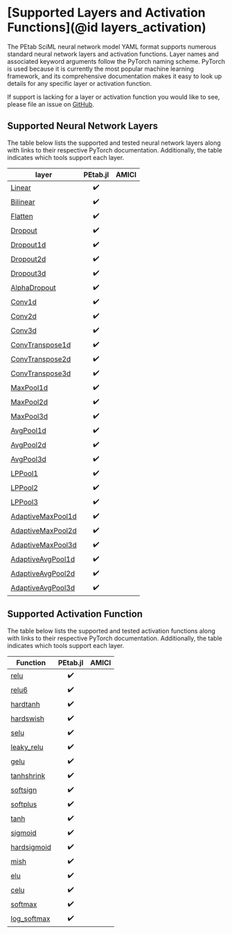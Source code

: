 # [Supported Layers and Activation Functions](@id layers_activation)

The PEtab SciML neural network model YAML format supports numerous standard neural network layers and activation functions. Layer names and associated keyword arguments follow the PyTorch naming scheme. PyTorch is used because it is currently the most popular machine learning framework, and its comprehensive documentation makes it easy to look up details for any specific layer or activation function.

If support is lacking for a layer or activation function you would like to see, please file an issue on [GitHub](https://github.com/sebapersson/petab_sciml/issues).

## Supported Neural Network Layers

The table below lists the supported and tested neural network layers along with links to their respective PyTorch documentation. Additionally, the table indicates which tools support each layer.

| layer                                                                                                                     | PEtab.jl | AMICI |
|---------------------------------------------------------------------------------------------------------------------------|:--------:|-------|
| [Linear](https://pytorch.org/docs/stable/generated/torch.nn.Linear.html#torch.nn.Linear)                                  | ✔️        |       |
| [Bilinear](https://pytorch.org/docs/stable/generated/torch.nn.Bilinear.html#torch.nn.Bilinear)                            | ✔️        |       |
| [Flatten](https://pytorch.org/docs/stable/generated/torch.nn.Flatten.html#torch.nn.Flatten)                               | ✔️        |       |
| [Dropout](https://pytorch.org/docs/stable/generated/torch.nn.Dropout.html#torch.nn.Dropout)                               | ✔️        |       |
| [Dropout1d](https://pytorch.org/docs/stable/generated/torch.nn.Dropout1d.html#torch.nn.Dropout1d)                         | ✔️        |       |
| [Dropout2d](https://pytorch.org/docs/stable/generated/torch.nn.Dropout2d.html#torch.nn.Dropout2d)                         | ✔️        |       |
| [Dropout3d](https://pytorch.org/docs/stable/generated/torch.nn.Dropout3d.html#torch.nn.Dropout3d)                         | ✔️        |       |
| [AlphaDropout](https://pytorch.org/docs/stable/generated/torch.nn.AlphaDropout.html#torch.nn.AlphaDropout)                | ✔️        |       |
| [Conv1d](https://pytorch.org/docs/stable/generated/torch.nn.Conv1d.html#torch.nn.Conv1d)                                  | ✔️        |       |
| [Conv2d](https://pytorch.org/docs/stable/generated/torch.nn.Conv2d.html#torch.nn.Conv2d)                                  | ✔️        |       |
| [Conv3d](https://pytorch.org/docs/stable/generated/torch.nn.Conv3d.html#torch.nn.Conv3d)                                  | ✔️        |       |
| [ConvTranspose1d](https://pytorch.org/docs/stable/generated/torch.nn.ConvTranspose1d.html#torch.nn.ConvTranspose1d)       | ✔️        |       |
| [ConvTranspose2d](https://pytorch.org/docs/stable/generated/torch.nn.ConvTranspose2d.html#torch.nn.ConvTranspose2d)       | ✔️        |       |
| [ConvTranspose3d](https://pytorch.org/docs/stable/generated/torch.nn.ConvTranspose3d.html#torch.nn.ConvTranspose3d)       | ✔️        |       |
| [MaxPool1d](https://pytorch.org/docs/stable/generated/torch.nn.MaxPool1d.html#torch.nn.MaxPool1d)                         | ✔️        |       |
| [MaxPool2d](https://pytorch.org/docs/stable/generated/torch.nn.MaxPool2d.html#torch.nn.MaxPool2d)                         | ✔️        |       |
| [MaxPool3d](https://pytorch.org/docs/stable/generated/torch.nn.MaxPool3d.html#torch.nn.MaxPool3d)                         | ✔️        |       |
| [AvgPool1d](https://pytorch.org/docs/stable/generated/torch.nn.AvgPool1d.html#torch.nn.AvgPool1d)                         | ✔️        |       |
| [AvgPool2d](https://pytorch.org/docs/stable/generated/torch.nn.AvgPool2d.html#torch.nn.AvgPool2d)                         | ✔️        |       |
| [AvgPool3d](https://pytorch.org/docs/stable/generated/torch.nn.AvgPool3d.html#torch.nn.AvgPool3d)                         | ✔️        |       |
| [LPPool1](https://pytorch.org/docs/stable/generated/torch.nn.LPPool1d.html#torch.nn.LPPool1d)                             | ✔️        |       |
| [LPPool2](https://pytorch.org/docs/stable/generated/torch.nn.LPPool2d.html#torch.nn.LPPool2d)                             | ✔️        |       |
| [LPPool3](https://pytorch.org/docs/stable/generated/torch.nn.LPPool3d.html#torch.nn.LPPool3d)                             | ✔️        |       |
| [AdaptiveMaxPool1d](https://pytorch.org/docs/stable/generated/torch.nn.AdaptiveMaxPool1d.html#torch.nn.AdaptiveMaxPool1d) | ✔️        |       |
| [AdaptiveMaxPool2d](https://pytorch.org/docs/stable/generated/torch.nn.AdaptiveMaxPool2d.html#torch.nn.AdaptiveMaxPool2d) | ✔️        |       |
| [AdaptiveMaxPool3d](https://pytorch.org/docs/stable/generated/torch.nn.AdaptiveMaxPool3d.html#torch.nn.AdaptiveMaxPool3d) | ✔️        |       |
| [AdaptiveAvgPool1d](https://pytorch.org/docs/stable/generated/torch.nn.AdaptiveAvgPool1d.html#torch.nn.AdaptiveAvgPool1d) | ✔️        |       |
| [AdaptiveAvgPool2d](https://pytorch.org/docs/stable/generated/torch.nn.AdaptiveAvgPool2d.html#torch.nn.AdaptiveAvgPool2d) | ✔️        |       |
| [AdaptiveAvgPool3d](https://pytorch.org/docs/stable/generated/torch.nn.AdaptiveAvgPool3d.html#torch.nn.AdaptiveAvgPool3d) | ✔️        |       |

## Supported Activation Function

The table below lists the supported and tested activation functions along with links to their respective PyTorch documentation. Additionally, the table indicates which tools support each layer.

| Function                                                                                                                      | PEtab.jl | AMICI |
|-------------------------------------------------------------------------------------------------------------------------------|:--------:|-------|
| [relu](https://pytorch.org/docs/stable/generated/torch.nn.functional.relu.html#torch.nn.functional.relu)                      |     ✔️    |       |
| [relu6](https://pytorch.org/docs/stable/generated/torch.nn.functional.relu6.html#torch.nn.functional.relu6)                   |     ✔️    |       |
| [hardtanh](https://pytorch.org/docs/stable/generated/torch.nn.functional.hardtanh.html#torch.nn.functional.hardtanh)          |     ✔️    |       |
| [hardswish](https://pytorch.org/docs/stable/generated/torch.nn.functional.hardswish.html#torch.nn.functional.hardswish)       |     ✔️    |       |
| [selu](https://pytorch.org/docs/stable/generated/torch.nn.functional.selu.html#torch.nn.functional.selu)                      |     ✔️    |       |
| [leaky_relu](https://pytorch.org/docs/stable/generated/torch.nn.functional.leaky_relu.html#torch.nn.functional.leaky_relu)    |     ✔️    |       |
| [gelu](https://pytorch.org/docs/stable/generated/torch.nn.functional.gelu.html#torch.nn.functional.gelu)                      |     ✔️    |       |
| [tanhshrink](https://pytorch.org/docs/stable/generated/torch.nn.functional.tanhshrink.html#torch.nn.functional.tanhshrink)    |     ✔️    |       |
| [softsign](https://pytorch.org/docs/stable/generated/torch.nn.functional.softsign.html#torch.nn.functional.softsign)          |     ✔️    |       |
| [softplus](https://pytorch.org/docs/stable/generated/torch.nn.functional.softplus.html#torch.nn.functional.softplus)          |     ✔️    |       |
| [tanh](https://pytorch.org/docs/stable/generated/torch.nn.functional.tanh.html#torch.nn.functional.tanh)                      |     ✔️    |       |
| [sigmoid](https://pytorch.org/docs/stable/generated/torch.nn.functional.sigmoid.html#torch.nn.functional.sigmoid)             |     ✔️    |       |
| [hardsigmoid](https://pytorch.org/docs/stable/generated/torch.nn.functional.hardsigmoid.html#torch.nn.functional.hardsigmoid) |     ✔️    |       |
| [mish](https://pytorch.org/docs/stable/generated/torch.nn.functional.mish.html#torch.nn.functional.mish)                      |     ✔️    |       |
| [elu](https://pytorch.org/docs/stable/generated/torch.nn.functional.elu.html#torch.nn.functional.elu)                         |     ✔️    |       |
| [celu](https://pytorch.org/docs/stable/generated/torch.nn.functional.celu.html#torch.nn.functional.celu)                      |     ✔️    |       |
| [softmax](https://pytorch.org/docs/stable/generated/torch.nn.functional.softmax.html#torch.nn.functional.softmax)             |     ✔️    |       |
| [log_softmax](https://pytorch.org/docs/stable/generated/torch.nn.functional.log_softmax.html#torch.nn.functional.log_softmax) |     ✔️    |       |
